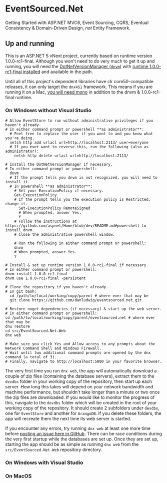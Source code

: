 # EventSourced.Net
Getting Started with ASP.NET MVC6, Event Sourcing, CQRS, Eventual Consistency & Domain-Driven Design, *not* Entity Framework.



## Up and running
This is an ASP.NET 5 vNext project, currently based on runtime version 1.0.0-rc1-final. Although you won't need to do very much to get it up and running, you will need the [DotNetVersionManager (`dnvm`)](https://github.com/aspnet/Home/blob/dev/README.md#what-you-need) with [runtime 1.0.0-rc1-final installed](https://github.com/aspnet/Home/wiki/Version-Manager#using-the-version-manager) and available in the path.

Until all of this project's dependent libraries have clr core50-compatible releases, it can only target the `dnx451` framework. This means if you are running it on a Mac, [you will need mono](http://www.mono-project.com/download/) in addition to the dnvm & 1.0.0-rc1-final runtime.

### On Windows without Visual Studio
```
# Allow EventStore to run without administrative privileges if you haven't already.
# In either command prompt or powershell **as administrator**:
  # Feel free to replace the user if you want to and you know what you're doing.
  netsh http add urlacl url=http://localhost:2113/ user=everyone
  # If you ever want to reverse this, run the following (also as administrator):
    netsh http delete urlacl url=http://localhost:2113/

# Install the DotNetVersionManager if necessary.
# In either command prompt or powershell:
  dnvm
  # If the prompt tells you dnvm is not recognized, you will need to install it.
  # In powershell **as administrator**:
    # Set your ExecutionPolicy if necessary.
    Get-ExecutionPolicy
    # If the prompt tells you the execution policy is Restricted, change it.
      Set-ExecutionPolicy RemoteSigned
      # When prompted, answer Yes.
      Y
    # Follow the instructions at https://github.com/aspnet/Home/blob/dev/README.md#powershell to install dnvm.
    # Close the administrative powershell window.

    # Run the following in either command prompt or powershell:
    dnvm
    # When prompted, answer Yes.
    Y

# Install & set up runtime version 1.0.0-rc1-final if necessary.
# In either command prompt or powershell:
dnvm install 1.0.0-rc1-final
dnvm use 1.0.0-rc1-final -persistent

# Clone the repository if you haven't already.
# In git bash:
  cd /path/to/local/working/copy/parent # where ever that may be
  git clone https://github.com/danludwig/eventsourced.net.git

# Restore nuget dependencies (if necessary) & start up the web server.
# In either command prompt or powershell:
cd /path/to/local/working/copy/parent/eventsourced.net # where ever that may be
dnu restore
cd src/EventSourced.Net.Web
dnx web

# Make sure you click Yes and Allow access to any prompts about the Network Command Shell and Windows Firewall.
# Wait until two additional command prompts are opened by the dnx command (a total of 3).
# Finally, navigate to http://localhost:5000 in your favorite browser.
```

The very first time you run `dnx web`, the app will automatically download a couple of zip files (containing the database servers), extract them to the `devdbs` folder in your working copy of the repository, then start up each server. How long this takes will depend on your network bandwidth and machine performance, but shouldn't take longer than a minute or two once the zip files are downloaded. If you would like to monitor the progress of this, navigate to the `devdbs` folder which will be created in the root of your working copy of the repository. It should create 2 subfolders under `devdbs`, one for `EventStore` and another for `ArangoDB`. If you delete these folders, the app will recreate them the next time its web server is started.

If you encounter any errors, try running `dnx web` at least one more time before [posting an issue here in GitHub](https://github.com/danludwig/eventsourced.net/issues). There can be race conditions during the very first startup while the databases are set up. Once they are set up, starting the app should be as simple as running `dnx web` from the `src/EventSourced.Net.Web` repository directory.

### On Windows with Visual Studio

### On MacOS
